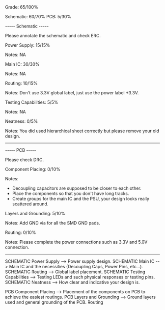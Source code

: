 Grade: 65/100%

Schematic: 60/70%
PCB: 5/30%


----- Schematic -----

Please annotate the schematic and check ERC.

Power Supply: 15/15%

Notes: NA 


Main IC: 30/30%

Notes: NA


Routing: 10/15%

Notes: Don't use 3.3V global label, just use the power label +3.3V.


Testing Capabilities: 5/5%

Notes: NA


Neatness: 0/5%

Notes: You did used hierarchical sheet correctly but please remove your old design.

--------------------


----- PCB -----

Please check DRC.

Component Placing: 0/10%

Notes: 

* Decoupling capacitors are supposed to be closer to each other. 
* Place the components so that you don't have long tracks.
* Create groups for the main IC and the PSU, your design looks really scattered around.


Layers and Grounding: 5/10%

Notes: Add GND via for all the SMD GND pads.


Routing: 0/10%

Notes: Please complete the power connections such as 3.3V and 5.0V connection. 



--------------------


SCHEMATIC Power Supply --> Power supply design.
SCHEMATIC Main IC --> Main IC and the necessities (Decoupling Caps, Power Pins, etc...).
SCHEMATIC Routing --> Global label placement.
SCHEMATIC Testing Capabilities --> Testing LEDs and such physical responses or testing pins.
SCHEMATIC Neatness --> How clear and indicative your design is.

PCB Component Placing --> Placement of the components on PCB to achieve the easiest routings.
PCB Layers and Grounding --> Ground layers used and general grounding of the PCB.
Routing 